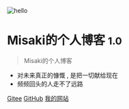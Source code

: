 <!-- _coverpage.md -->

![hello](https://img1.baidu.com/it/u=1306375176,2490405343&fm=253&fmt=auto?w=200&h=200)

# Misaki的个人博客 <small>1.0</small>

> Misaki的个人博客

- 对未来真正的慷慨 , 是把一切献给现在
- 频频回头的人走不了远路

[Gitee](https://gitee.com/cxy_blank)
[GitHub](https://github.com/misaki10032)
[我的网站](http://124.222.34.234/)
